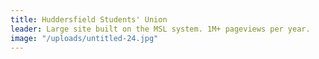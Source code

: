 ```yaml
---
title: Huddersfield Students' Union
leader: Large site built on the MSL system. 1M+ pageviews per year.
image: "/uploads/untitled-24.jpg"
---
```


